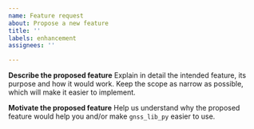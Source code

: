 ```yaml
---
name: Feature request
about: Propose a new feature
title: ''
labels: enhancement
assignees: ''

---
```


**Describe the proposed feature**
Explain in detail the intended feature, its purpose and how it would work.
Keep the scope as narrow as possible, which will make it easier to implement.

**Motivate the proposed feature**
Help us understand why the proposed feature would help you and/or make `gnss_lib_py` easier to use.
